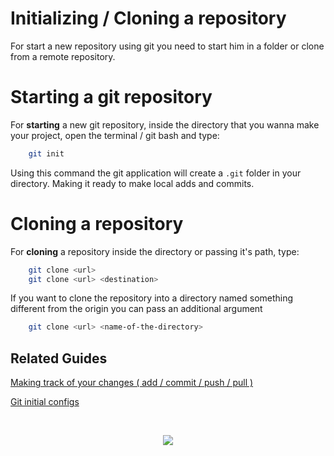 # Initializing / Cloning a repository

For start a new repository using git you need to start him in a folder or clone from a remote repository.


# Starting a git repository

For **starting** a new git repository, inside the directory that you wanna make your project, open the terminal / git bash and type: 

```bash
    git init
```
Using this command the git application will create a ``.git`` folder in your directory. Making it ready to make local adds and commits.

# Cloning a repository

For **cloning** a repository inside the directory or passing it's path, type:

```bash
    git clone <url>
    git clone <url> <destination>
```

If you want to clone the repository into a directory named something different from the origin you can pass an additional argument

```bash
    git clone <url> <name-of-the-directory>
```

## Related Guides


[Making track of your changes ( add / commit / push / pull )](https://github.com/matiassingers/awesome-readme)

[Git initial configs](https://github.com/danielcorreia-dev/git-pro-learning/blob/main/git-config.md)

<br>

<p align="center">
  <a href="https://skillicons.dev">
    <img src="https://skillicons.dev/icons?i=git" />
  </a>
</p>
